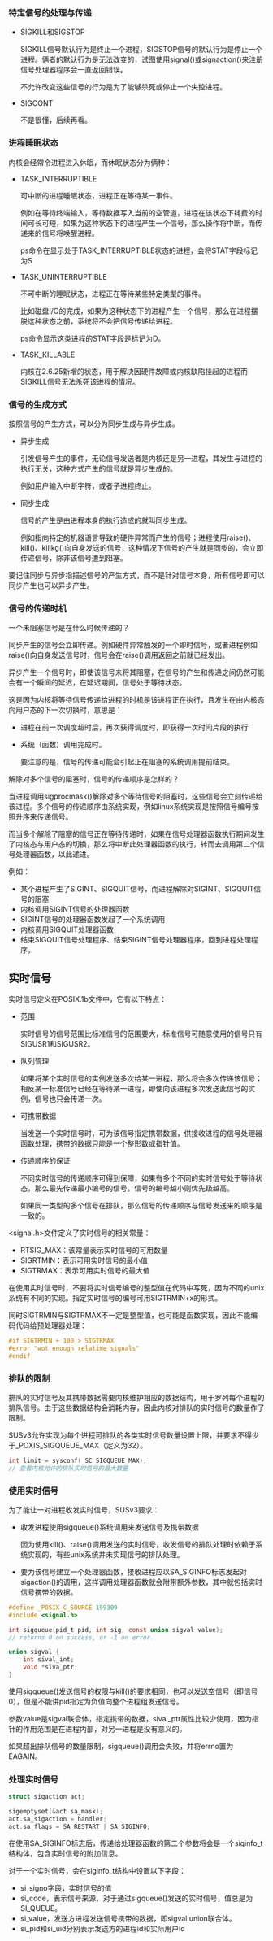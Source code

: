 ### 特定信号的处理与传递

- SIGKILL和SIGSTOP

  SIGKILL信号默认行为是终止一个进程，SIGSTOP信号的默认行为是停止一个进程。俩者的默认行为是无法改变的，试图使用signal()或signaction()来注册信号处理器程序会一直返回错误。

  不允许改变这些信号的行为是为了能够杀死或停止一个失控进程。

- SIGCONT

  不是很懂，后续再看。



### 进程睡眠状态

内核会经常令进程进入休眠，而休眠状态分为俩种：

- TASK_INTERRUPTIBLE

  可中断的进程睡眠状态，进程正在等待某一事件。

  例如在等待终端输入，等待数据写入当前的空管道，进程在该状态下耗费的时间可长可短，如果为这种状态下的进程产生一个信号，那么操作将中断，而传递来的信号将唤醒进程。

  ps命令在显示处于TASK_INTERRUPTIBLE状态的进程，会将STAT字段标记为S

- TASK_UNINTERRUPTIBLE

  不可中断的睡眠状态，进程正在等待某些特定类型的事件。

  比如磁盘I/O的完成，如果为这种状态下的进程产生一个信号，那么在进程摆脱这种状态之前，系统将不会把信号传递给进程。

  ps命令显示这类进程的STAT字段是标记为D。

- TASK_KILLABLE

  内核在2.6.25新增的状态，用于解决因硬件故障或内核缺陷挂起的进程而SIGKILL信号无法杀死该进程的情况。



### 信号的生成方式

按照信号的产生方式，可以分为同步生成与异步生成。

- 异步生成

  引发信号产生的事件，无论信号发送者是内核还是另一进程，其发生与进程的执行无关，这种方式产生的信号就是异步生成的。

  例如用户输入中断字符，或者子进程终止。

- 同步生成

  信号的产生是由进程本身的执行造成的就叫同步生成。

  例如指向特定的机器语言导致的硬件异常而产生的信号；进程使用raise()、kill()、killkg()向自身发送的信号，这种情况下信号的产生就是同步的，会立即传递信号，除非该信号遭到阻塞。

要记住同步与异步指描述信号的产生方式，而不是针对信号本身，所有信号即可以同步产生也可以异步产生。





### 信号的传递时机

一个未阻塞信号是在什么时候传递的？

同步产生的信号会立即传递。例如硬件异常触发的一个即时信号，或者进程例如raise()向自身发送信号时，信号会在raise()调用返回之前就已经发出。

异步产生一个信号时，即使该信号未将其阻塞，在信号的产生和传递之间仍然可能会有一个瞬间的延迟，在延迟期间，信号处于等待状态。

这是因为内核将等待信号传递给进程的时机是该进程正在执行，且发生在由内核态向用户态的下一次切换时，意思是：

- 进程在前一次调度超时后，再次获得调度时，即获得一次时间片段的执行

- 系统（函数）调用完成时。

  要注意的是，信号的传递可能会引起正在阻塞的系统调用提前结束。



解除对多个信号的阻塞时，信号的传递顺序是怎样的？

当进程调用sigprocmask()解除对多个等待信号的阻塞时，这些信号会立刻传递给该进程。多个信号的传递顺序由系统实现，例如linux系统实现是按照信号编号按照升序来传递信号。

而当多个解除了阻塞的信号正在等待传递时，如果在信号处理器函数执行期间发生了内核态与用户态的切换，那么将中断此处理器函数的执行，转而去调用第二个信号处理器函数，以此递进。

例如：

- 某个进程产生了SIGINT、SIGQUIT信号，而进程解除对SIGINT、SIGQUIT信号的阻塞
- 内核调用SIGINT信号的处理器函数
- SIGINT信号的处理器函数发起了一个系统调用
- 内核调用SIGQUIT处理器函数
- 结束SIGQUIT信号处理程序、结束SIGINT信号处理器程序，回到进程处理程序。



## 实时信号

实时信号定义在POSIX.1b文件中，它有以下特点：

- 范围

  实时信号的信号范围比标准信号的范围要大，标准信号可随意使用的信号只有SIGUSR1和SIGUSR2。

- 队列管理

  如果将某个实时信号的实例发送多次给某一进程，那么将会多次传递该信号；相反某一标准信号已经在等待某一进程，即使向该进程多次发送此信号的实例，信号也只会传递一次。

- 可携带数据

  当发送一个实时信号时，可为该信号指定携带数据，供接收进程的信号处理器函数处理，携带的数据只能是一个整形数或指针值。

- 传递顺序的保证

  不同实时信号的传递顺序可得到保障，如果有多个不同的实时信号处于等待状态，那么最先传递最小编号的信号，信号的编号越小则优先级越高。

  如果同一类型的多个信号在排队，那么信号的传递顺序与信号发送来的顺序是一致的。



<signal.h>文件定义了实时信号的相关常量：

- RTSIG_MAX：该常量表示实时信号的可用数量
- SIGRTMIN：表示可用实时信号的最小值
- SIGTRMAX：表示可用实时信号的最大值

在使用实时信号时，不要将实时信号编号的整型值在代码中写死，因为不同的unix系统有不同的实现。指定实时信号的编号可用SIGTRMIN+x的形式。

同时SIGTRMIN与SIGTRMAX不一定是整型值，也可能是函数实现，因此不能编码代码给预处理器处理：

```c
#if SIGTRMIN + 100 > SIGTRMAX
#error "wot enough relatime signals"
#endif
```



### 排队的限制

排队的实时信号及其携带数据需要内核维护相应的数据结构，用于罗列每个进程的排队信号。由于这些数据结构会消耗内存，因此内核对排队的实时信号的数量作了限制。

SUSv3允许实现为每个进程可排队的各类实时信号数量设置上限，并要求不得少于\_POXIS_SIGQUEUE\_MAX（定义为32）。

```c
int limit = sysconf(_SC_SIGQUEUE_MAX);
// 查看内核允许的排队实时信号的最大数量
```



### 使用实时信号

为了能让一对进程收发实时信号，SUSv3要求：

- 收发进程使用sigqueue()系统调用来发送信号及携带数据

  因为使用kill()、raise()调用发送的实时信号，收发信号的排队处理时依赖于系统实现的，有些unix系统并未实现信号的排队处理。

- 要为该信号建立一个处理器函数，接收进程应以SA_SIGINFO标志发起对sigaction()的调用，这样调用处理器函数就会附带额外参数，其中就包括实时信号携带的数据。

```c
#define _POSIX_C_SOURCE 199309
#include <signal.h>

int sigqueue(pid_t pid, int sig, const union sigval value);
// returns 0 on success, or -1 on error. 

union sigval {
    int sival_int;
    void *siva_ptr;
}
```

使用sigqueue()发送信号的权限与kill()的要求相同，也可以发送空信号（即信号0），但是不能讲pid指定为负值向整个进程组发送信号。

参数value是sigval联合体，指定携带的数据，sival_ptr属性比较少使用，因为指针的作用范围是在进程内部，对另一进程是没有意义的。

如果超出排队信号的数量限制，sigqueue()调用会失败，并将errno置为EAGAIN。





### 处理实时信号

```c
struct sigaction act;

sigemptyset(&act.sa_mask);
act.sa_sigaction = handler;
act.sa_flags = SA_RESTART | SA_SIGINFO;
```

在使用SA_SIGINFO标志后，传递给处理器函数的第二个参数将会是一个siginfo_t结构体，包含实时信号的附加信息。

对于一个实时信号，会在siginfo_t结构中设置以下字段：

- si_signo字段，实时信号的值
- si_code，表示信号来源，对于通过sigqueue()发送的实时信号，值总是为SI_QUEUE。
- si_value，发送方进程发送信号携带的数据，即sigval union联合体。
- si_pid和si_uid分别表示发送方的进程id和实际用户id

